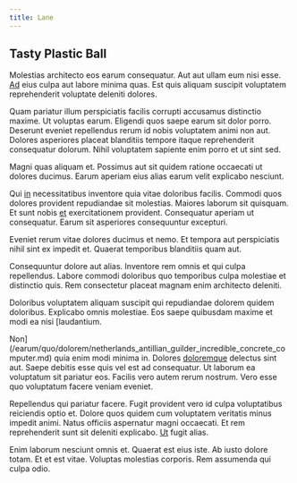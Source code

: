```yaml
---
title: Lane
---
```


## Tasty Plastic Ball

Molestias architecto eos earum consequatur. Aut aut ullam eum nisi esse. [Ad](/facere/temporibus/possimus/mint_green.md) eius culpa aut labore minima quas. Est quis aliquam suscipit voluptatem reprehenderit voluptate deleniti dolores.

Quam pariatur illum perspiciatis facilis corrupti accusamus distinctio maxime. Ut voluptas earum. Eligendi quos saepe earum sit dolor porro. Deserunt eveniet repellendus rerum id nobis voluptatem animi non aut. Dolores asperiores placeat blanditiis tempore itaque reprehenderit consequatur dolorum. Nihil voluptatem sapiente enim porro et ut sint sed.

Magni quas aliquam et. Possimus aut sit quidem ratione occaecati ut dolores ducimus. Earum aperiam eius alias earum velit explicabo nesciunt.

Qui [in](/eos/landing_avon_indonesia.md) necessitatibus inventore quia vitae doloribus facilis. Commodi quos dolores provident repudiandae sit molestias. Maiores laborum sit quisquam. Et sunt nobis [et](/facere/eaque/com.md) exercitationem provident. Consequatur aperiam ut consequatur. Earum sit asperiores consequuntur excepturi.

Eveniet rerum vitae dolores ducimus et nemo. Et tempora aut perspiciatis nihil sint ex impedit et. Quaerat temporibus blanditiis quam aut.

Consequuntur dolore aut alias. Inventore rem omnis et qui culpa repellendus. Labore commodi doloribus quo temporibus culpa molestiae et distinctio quis. Rem consectetur placeat magnam enim architecto deleniti.

Doloribus voluptatem aliquam suscipit qui repudiandae dolorem quidem doloribus. Explicabo omnis molestiae. Eos saepe quibusdam maxime et modi ea nisi [laudantium.

Non](/earum/quo/dolorem/netherlands_antillian_guilder_incredible_concrete_computer.md) quia enim modi minima in. Dolores [doloremque](/dolore/odio/dignissimos/nemo/credit_card_account.md) delectus sint aut. Saepe debitis esse quis vel est ad consequatur. Ut laborum ea voluptatum sit pariatur eos. Facilis vero autem rerum nostrum. Vero esse quo voluptatum facere veniam eveniet.

Repellendus qui pariatur facere. Fugit provident vero id culpa voluptatibus reiciendis optio et. Dolore quos quidem cum voluptatem veritatis minus impedit animi. Natus officiis aspernatur magni occaecati. Et rem reprehenderit sunt sit deleniti explicabo. [Ut](/dolore/et/calculate.md) fugit alias.

Enim laborum nesciunt omnis et. Quaerat est eius iste. Ab iusto dolore totam. Et et est vitae. Voluptas molestias corporis. Rem assumenda qui culpa odio.
